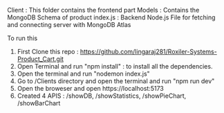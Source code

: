 Client : This folder contains the frontend part
Models : Contains the MongoDB Schema of product
index.js : Backend Node.js File for fetching and connecting server with MongoDB Atlas

To run this 
1. First Clone this repo : https://github.com/lingaraj281/Roxiler-Systems-Product_Cart.git
2. Open Terminal and run "npm install" : to install all the dependencies.
3. Open the terminal and run "nodemon index.js"
4. Go to /Clients directory and open the terminal and run "npm run dev"
5. Open the broweser and open https://localhost:5173
6. Created 4 APIS : /showDB, /showStatistics, /showPieChart, /showBarChart
